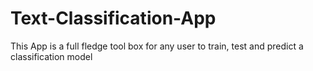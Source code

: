 # Text-Classification-App
This App is a full fledge tool box for any user to train, test and predict a classification model
